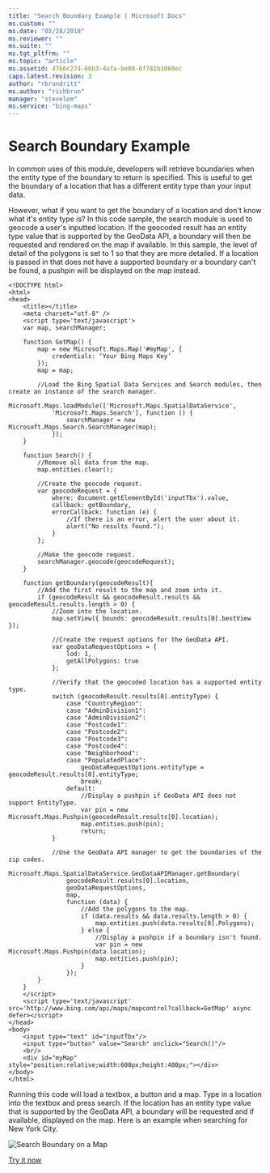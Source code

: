 ```yaml
---
title: "Search Boundary Example | Microsoft Docs"
ms.custom: ""
ms.date: "02/28/2018"
ms.reviewer: ""
ms.suite: ""
ms.tgt_pltfrm: ""
ms.topic: "article"
ms.assetid: 4766c274-66b3-4afa-be08-6f781b1060ec
caps.latest.revision: 3
author: "rbrundritt"
ms.author: "richbrun"
manager: "stevelom"
ms.service: "bing-maps"
---
```

# Search Boundary Example
In common uses of this module, developers will retrieve boundaries when the entity type of the boundary to return is specified. This is useful to get the boundary of a location that has a different entity type than your input data.  

However, what if you want to get the boundary of a location and don't know what it's entity type is? In this code sample, the search module is used to geocode a user's inputted location. If the geocoded result has an entity type value that is supported by the GeoData API, a boundary will then be requested and rendered on the map if available. In this sample, the level of detail of the polygons is set to 1 so that they are more detailed. If a location is passed in that does not have a supported boundary or a boundary can't be found, a pushpin will be displayed on the map instead.

```
<!DOCTYPE html>
<html>
<head>
    <title></title>
    <meta charset="utf-8" />
	<script type='text/javascript'>
    var map, searchManager;

    function GetMap() {
        map = new Microsoft.Maps.Map('#myMap', {
            credentials: ‘Your Bing Maps Key’
        });
        map = map;

        //Load the Bing Spatial Data Services and Search modules, then create an instance of the search manager.
        Microsoft.Maps.loadModule(['Microsoft.Maps.SpatialDataService',
            'Microsoft.Maps.Search'], function () {
                searchManager = new Microsoft.Maps.Search.SearchManager(map);
            });
    }

    function Search() {
        //Remove all data from the map.
        map.entities.clear();

        //Create the geocode request.
        var geocodeRequest = {
            where: document.getElementById('inputTbx').value,
            callback: getBoundary,
            errorCallback: function (e) {
                //If there is an error, alert the user about it.
                alert("No results found.");
            }
        };

        //Make the geocode request.
        searchManager.geocode(geocodeRequest);
    }

    function getBoundary(geocodeResult){
        //Add the first result to the map and zoom into it.
        if (geocodeResult && geocodeResult.results && geocodeResult.results.length > 0) {
            //Zoom into the location.
            map.setView({ bounds: geocodeResult.results[0].bestView });

            //Create the request options for the GeoData API.
            var geoDataRequestOptions = {
                lod: 1,
                getAllPolygons: true
            };

            //Verify that the geocoded location has a supported entity type.
            switch (geocodeResult.results[0].entityType) {
                case "CountryRegion":
                case "AdminDivision1":
                case "AdminDivision2":
                case "Postcode1":
                case "Postcode2":
                case "Postcode3":
                case "Postcode4":
                case "Neighborhood":
                case "PopulatedPlace":
                    geoDataRequestOptions.entityType = geocodeResult.results[0].entityType;
                    break;
                default:
                    //Display a pushpin if GeoData API does not support EntityType.
                    var pin = new Microsoft.Maps.Pushpin(geocodeResult.results[0].location);
                    map.entities.push(pin);
                    return;
            }

            //Use the GeoData API manager to get the boundaries of the zip codes.
            Microsoft.Maps.SpatialDataService.GeoDataAPIManager.getBoundary(
                geocodeResult.results[0].location,
                geoDataRequestOptions,
                map,
                function (data) {
                    //Add the polygons to the map.
                    if (data.results && data.results.length > 0) {
                        map.entities.push(data.results[0].Polygons);
                    } else {
                        //Display a pushpin if a boundary isn't found.
                        var pin = new Microsoft.Maps.Pushpin(data.location);
                        map.entities.push(pin);
                    }
                });
        }
    }
    </script>
    <script type='text/javascript' src='http://www.bing.com/api/maps/mapcontrol?callback=GetMap' async defer></script>
</head>
<body>
    <input type="text" id="inputTbx"/>
    <input type="button" value="Search" onclick="Search()"/>
    <br/>
    <div id="myMap" style="position:relative;width:600px;height:400px;"></div>
</body>
</html>
```

Running this code will load a textbox, a button and a map. Type in a location into the textbox and press search. If the location has an entity type value that is supported by the GeoData API, a boundary will be requested and if available, displayed on the map. Here is an example when searching for New York City.

![Search Boundary on a Map](..//media/bmv8-geodataboundarysearch.png)
 
[Try it now](http://www.bing.com/api/maps/sdk/mapcontrol/isdk#sdsLoadBoundaryFromSearch+JS)